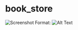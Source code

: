 # book_store

![Screenshot](/Documents/Pyhton_course/book_program/Screenshot.png)
Format: ![Alt Text](url)
